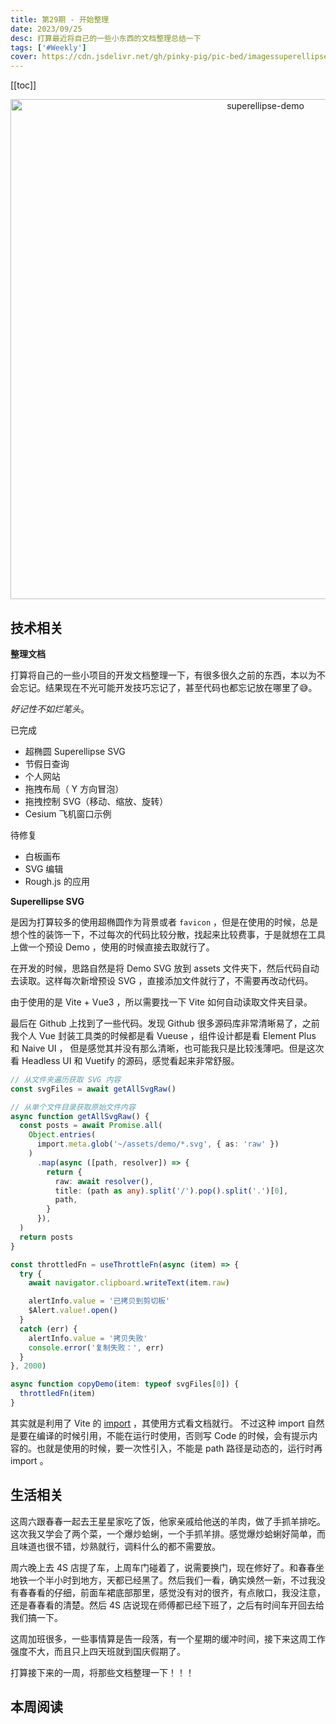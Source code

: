 ```yaml
---
title: 第29期 - 开始整理
date: 2023/09/25
desc: 打算最近将自己的一些小东西的文档整理总结一下
tags: ['#Weekly']
cover: https://cdn.jsdelivr.net/gh/pinky-pig/pic-bed/imagessuperellipse-demo.awebp
---
```


[[toc]]

<p align="center">
  <img alt="superellipse-demo" src="https://cdn.jsdelivr.net/gh/pinky-pig/pic-bed/imagessuperellipse-demo.awebp" width=800 />
</p>

## 技术相关

**整理文档**

打算将自己的一些小项目的开发文档整理一下，有很多很久之前的东西，本以为不会忘记。结果现在不光可能开发技巧忘记了，甚至代码也都忘记放在哪里了😅。

_好记性不如烂笔头_。

已完成

- 超椭圆 Superellipse SVG
- 节假日查询
- 个人网站
- 拖拽布局（ Y 方向冒泡）
- 拖拽控制 SVG（移动、缩放、旋转）
- Cesium 飞机窗口示例

待修复

- 白板画布
- SVG 编辑
- Rough.js 的应用

**Superellipse SVG**

是因为打算较多的使用超椭圆作为背景或者 `favicon` ，但是在使用的时候，总是想个性的装饰一下，不过每次的代码比较分散，找起来比较费事，于是就想在工具上做一个预设 Demo ，使用的时候直接去取就行了。

在开发的时候，思路自然是将 Demo SVG 放到 assets 文件夹下，然后代码自动去读取。这样每次新增预设 SVG ，直接添加文件就行了，不需要再改动代码。

由于使用的是 Vite + Vue3 ，所以需要找一下 Vite 如何自动读取文件夹目录。

最后在 Github 上找到了一些代码。发现 Github 很多源码库非常清晰易了，之前我个人 Vue 封装工具类的时候都是看 Vueuse ，组件设计都是看 Element Plus 和 Naive UI ， 但是感觉其并没有那么清晰，也可能我只是比较浅薄吧。但是这次看 Headless UI 和 Vuetify 的源码，感觉看起来非常舒服。

```ts
// 从文件夹遍历获取 SVG 内容
const svgFiles = await getAllSvgRaw()

// 从单个文件目录获取原始文件内容
async function getAllSvgRaw() {
  const posts = await Promise.all(
    Object.entries(
      import.meta.glob('~/assets/demo/*.svg', { as: 'raw' })
    )
      .map(async ([path, resolver]) => {
        return {
          raw: await resolver(),
          title: (path as any).split('/').pop().split('.')[0],
          path,
        }
      }),
  )
  return posts
}

const throttledFn = useThrottleFn(async (item) => {
  try {
    await navigator.clipboard.writeText(item.raw)

    alertInfo.value = '已拷贝到剪切板'
    $Alert.value!.open()
  }
  catch (err) {
    alertInfo.value = '拷贝失败'
    console.error('复制失败：', err)
  }
}, 2000)

async function copyDemo(item: typeof svgFiles[0]) {
  throttledFn(item)
}
```

其实就是利用了 Vite 的 [import](https://vitejs.dev/guide/features.html#glob-import-as) ，其使用方式看文档就行。
不过这种 import 自然是要在编译的时候引用，不能在运行时使用，否则写 Code 的时候，会有提示内容的。也就是使用的时候，要一次性引入，不能是 path 路径是动态的，运行时再 import 。

## 生活相关

这周六跟春春一起去王星星家吃了饭，他家亲戚给他送的羊肉，做了手抓羊排吃。这次我又学会了两个菜，一个爆炒蛤蜊，一个手抓羊排。感觉爆炒蛤蜊好简单，而且味道也很不错，炒熟就行，调料什么的都不需要放。

周六晚上去 4S 店提了车，上周车门碰着了，说需要换门，现在修好了。和春春坐地铁一个半小时到地方，天都已经黑了。然后我们一看，确实焕然一新，不过我没有春春看的仔细，前面车裙底部那里，感觉没有对的很齐，有点敞口，我没注意，还是春春看的清楚。然后 4S 店说现在师傅都已经下班了，之后有时间车开回去给我们搞一下。

这周加班很多，一些事情算是告一段落，有一个星期的缓冲时间，接下来这周工作强度不大，而且只上四天班就到国庆假期了。

打算接下来的一周，将那些文档整理一下！！！

## 本周阅读
